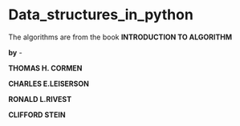 # Data_structures_in_python

The algorithms are from the book **INTRODUCTION TO ALGORITHM**

**by** -

**THOMAS H. CORMEN**

**CHARLES E.LEISERSON**

**RONALD L.RIVEST**

**CLIFFORD STEIN**

